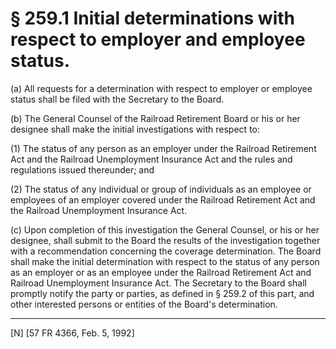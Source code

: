 # § 259.1   Initial determinations with respect to employer and employee status.

(a) All requests for a determination with respect to employer or employee status shall be filed with the Secretary to the Board.


(b) The General Counsel of the Railroad Retirement Board or his or her designee shall make the initial investigations with respect to:


(1) The status of any person as an employer under the Railroad Retirement Act and the Railroad Unemployment Insurance Act and the rules and regulations issued thereunder; and


(2) The status of any individual or group of individuals as an employee or employees of an employer covered under the Railroad Retirement Act and the Railroad Unemployment Insurance Act.


(c) Upon completion of this investigation the General Counsel, or his or her designee, shall submit to the Board the results of the investigation together with a recommendation concerning the coverage determination. The Board shall make the initial determination with respect to the status of any person as an employer or as an employee under the Railroad Retirement Act and Railroad Unemployment Insurance Act. The Secretary to the Board shall promptly notify the party or parties, as defined in § 259.2 of this part, and other interested persons or entities of the Board's determination.



---

[N] [57 FR 4366, Feb. 5, 1992]




